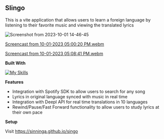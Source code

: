 **Slingo** 
-
This is a vite application that allows users to learn a foreign language by listening to their favorite music and viewing the translated lyrics

![Screenshot from 2023-10-01 14-46-45](https://github.com/sinninga/singo/assets/36636887/ddf9511e-0fd7-48b8-881d-b8aea9f29828)

[Screencast from 10-01-2023 05:00:20 PM.webm](https://github.com/sinninga/singo/assets/36636887/64e0defb-a01e-4252-9495-d3ebe0c242d4)

[Screencast from 10-01-2023 05:08:41 PM.webm](https://github.com/sinninga/singo/assets/36636887/beec87a5-5e10-4f20-93fa-fb0081bf4c5c)

**Built With**

[![My Skills](https://skillicons.dev/icons?i=react,js,html,css,nodejs)](https://skillicons.dev)

**Features**

* Integration with Spotify SDK to allow users to search for any song
* Lyrics in original language synced with music in real time
* Integration with Deepl API for real time translations in 10 languages
* Rewind/Pause/Fast Forward functionality to allow users to study lyrics at their own pace

**Setup**

Visit https://sinninga.github.io/singo
